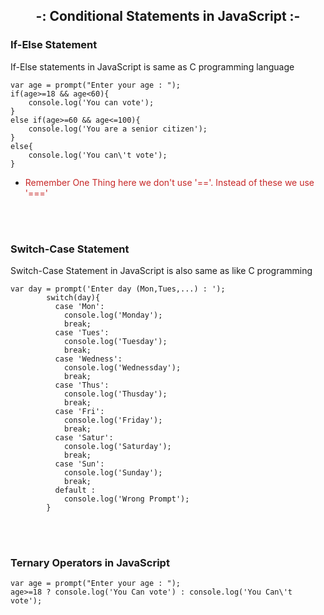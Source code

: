 ## <center>-: <b>Conditional Statements in JavaScript</b> :-</center>

### If-Else Statement
If-Else statements in JavaScript is same as C programming language
```
var age = prompt("Enter your age : ");
if(age>=18 && age<60){
    console.log('You can vote');
}
else if(age>=60 && age<=100){
    console.log('You are a senior citizen');
}
else{
    console.log('You can\'t vote');
}
```
- <p style="color:rgb(199, 39, 39);">Remember One Thing here we don't use '=='. Instead of these we use '==='</p>

<br><br>
### Switch-Case Statement

Switch-Case Statement in JavaScript is also same as like C programming
```
var day = prompt('Enter day (Mon,Tues,...) : ');  
        switch(day){
          case 'Mon':
            console.log('Monday');
            break;
          case 'Tues':
            console.log('Tuesday');
            break;
          case 'Wedness':
            console.log('Wednessday');
            break;
          case 'Thus':
            console.log('Thusday');
            break;
          case 'Fri':
            console.log('Friday');
            break;
          case 'Satur':
            console.log('Saturday');
            break;
          case 'Sun':
            console.log('Sunday');
            break;
          default :
            console.log('Wrong Prompt');
        }
```
<br><br>
### Ternary Operators in JavaScript

```
var age = prompt("Enter your age : ");
age>=18 ? console.log('You Can vote') : console.log('You Can\'t vote');
```
